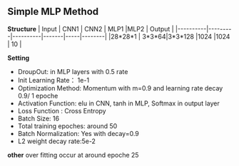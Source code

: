 ## Simple MLP Method

**Structure**
  | Input    | CNN1    | CNN2     | MLP1  |MLP2 | Output |
  |----------|---------|----------|-------|-----|--------|
  |28\*28\*1 | 3\*3\*64|3\*3\*128 |1024   |1024 | 10     |

**Setting**
  * DroupOut: in MLP layers with 0.5 rate
  * Init Learning Rate： 1e-1
  * Optimization Method: Momentum with m=0.9 and learning rate decay 0.9/ 1 epoche
  * Activation Function: elu in CNN, tanh in MLP, Softmax in output layer
  * Loss Function : Cross Entropy
  * Batch Size: 16
  * Total training epoches: around 50
  * Batch Normalization: Yes with decay=0.9
  * L2 weight decay rate:5e-2

**other**
over fitting occur at around epoche 25 
